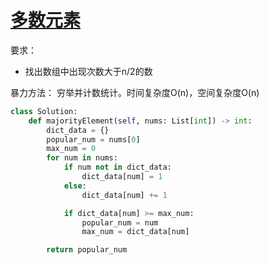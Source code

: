 # [多数元素](https://leetcode-cn.com/problems/majority-element/)


要求：

* 找出数组中出现次数大于n/2的数

暴力方法： 穷举并计数统计。时间复杂度O(n)，空间复杂度O(n)
```python
class Solution:
    def majorityElement(self, nums: List[int]) -> int:
        dict_data = {}
        popular_num = nums[0]
        max_num = 0
        for num in nums:
            if num not in dict_data:
                dict_data[num] = 1
            else:
                dict_data[num] += 1

            if dict_data[num] >= max_num:
                popular_num = num
                max_num = dict_data[num]

        return popular_num
```
